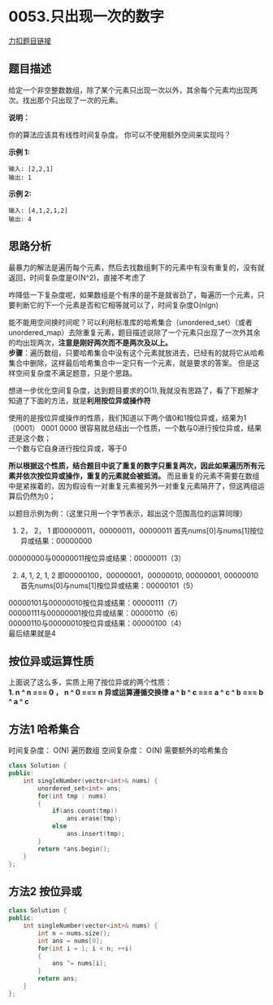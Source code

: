 # 0053.只出现一次的数字

[力扣题目链接](https://leetcode-cn.com/problems/single-number/)   


## 题目描述  

给定一个非空整数数组，除了某个元素只出现一次以外，其余每个元素均出现两次。找出那个只出现了一次的元素。  

**说明：**  

你的算法应该具有线性时间复杂度。 你可以不使用额外空间来实现吗？  

**示例 1:**  

    输入: [2,2,1]  
    输出: 1  
**示例 2:**  

    输入: [4,1,2,1,2]  
    输出: 4  


## 思路分析      

最暴力的解法是遍历每个元素，然后去找数组剩下的元素中有没有重复的，没有就返回，时间复杂度是O(N^2)，直接不考虑了  

咋降低一下复杂度呢，如果数组是个有序的是不是就省劲了，每遍历一个元素，只要判断它的下一个元素是否和它相等就可以了，时间复杂度O(nlgn)  

能不能用空间换时间呢？可以利用标准库的哈希集合（unordered_set）（或者unordered_map）去除重复元素，题目描述说除了一个元素只出现了一次外其余的均出现两次，**注意是刚好两次而不是两次及以上。**  
**步骤**：遍历数组，只要哈希集合中没有这个元素就放进去，已经有的就将它从哈希集合中删除，这样最后哈希集合中一定只有一个元素，就是要求的答案。 但是这样空间复杂度不满足题意，只是个思路。  

想进一步优化空间复杂度，达到题目要求的O(1),我就没有思路了，看了下题解才知道了下面的方法，就是**利用按位异或操作符** 

使用的是按位异或操作的性质，我们知道以下两个值0和1按位异或，结果为1（0001）
    0001
    0000
很容易就总结出一个性质，一个数与0进行按位异或，结果还是这个数；  
一个数与它自身进行按位异或，等于0  

**所以根据这个性质，结合题目中说了重复的数字只重复两次，因此如果遍历所有元素并依次按位异或操作，重复的元素就会被抵消。**  而且重复的元素不需要在数组中是紧挨着的，因为假设有一对重复元素被另外一对重复元素隔开了，但这两组运算后仍然为0；  

以题目示例为例：（这里只用一个字节表示，超出这个范围高位的运算同理）  
1. 2， 2， 1 即00000011，00000011，00000011
首先nums[0]与nums[1]按位异或结果：00000000

00000000与00000011按位异或结果：00000011（3）  

2. 4, 1, 2, 1, 2 即00000100，00000001，00000010, 00000001, 00000010
首先nums[0]与nums[1]按位异或结果：00000101（5）  

00000101与00000010按位异或结果：00000111（7）  
00000111与00000001按位异或结果：00000110（6）  
00000110与00000010按位异或结果：00000100（4）  
最后结果就是4  

## 按位异或运算性质  
上面说了这么多，实质上用了按位异或的两个性质：  
**1. n ^ n === 0 ， n ^ 0 === n**
**异或运算遵循交换律 a ^ b ^ c === a ^ c ^ b === b ^ a ^ c**  


## 方法1 哈希集合

时间复杂度： O(N)   遍历数组
空间复杂度： O(N)   需要额外的哈希集合

```cpp
class Solution {
public:
    int singleNumber(vector<int>& nums) {
        unordered_set<int> ans;
        for(int tmp : nums)
        {
            if(ans.count(tmp))
                ans.erase(tmp);
            else 
                ans.insert(tmp);
        }
        return *ans.begin();
    }
};
```

## 方法2  按位异或   

```cpp
class Solution {
public:
    int singleNumber(vector<int>& nums) {
        int n = nums.size();
        int ans = nums[0];
        for(int i = 1; i < n; ++i)
        {
            ans ^= nums[i];
        }
        return ans;
    }
};
```





